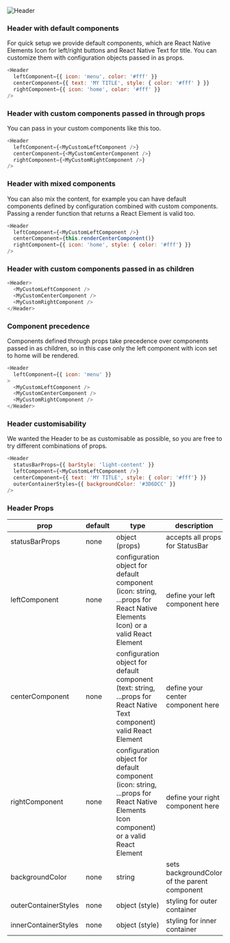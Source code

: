 ![Header](https://raw.githubusercontent.com/react-native-training/react-native-elements/master/docs/images/header.png)

### Header with default components

For quick setup we provide default components, which are React Native Elements Icon for left/right buttons and React Native Text for title. You can customize them with configuration objects passed in as props.

```js
<Header
  leftComponent={{ icon: 'menu', color: '#fff' }}
  centerComponent={{ text: 'MY TITLE', style: { color: '#fff' } }} 
  rightComponent={{ icon: 'home', color: '#fff' }}
/>
```

### Header with custom components passed in through props

You can pass in your custom components like this too.

```js
<Header
  leftComponent={<MyCustomLeftComponent />}
  centerComponent={<MyCustomCenterComponent />} 
  rightComponent={<MyCustomRightComponent />}
/>
```

### Header with mixed components

You can also mix the content, for example you can have default components defined by configuration combined with custom components. Passing a render function that returns a React Element is valid too.

```js
<Header
  leftComponent={<MyCustomLeftComponent />}
  centerComponent={this.renderCenterComponent()} 
  rightComponent={{ icon: 'home', style: { color: '#fff'} }}
/>
```

### Header with custom components passed in as children

```js
<Header>
  <MyCustomLeftComponent />
  <MyCustomCenterComponent />
  <MyCustomRightComponent />
</Header>
```

### Component precedence

Components defined through props take precedence over components passed in as children, so in this case only the left component with icon set to home will be rendered.

```js
<Header
  leftComponent={{ icon: 'menu' }}
>
  <MyCustomLeftComponent />
  <MyCustomCenterComponent />
  <MyCustomRightComponent />
</Header>
```

### Header customisability

We wanted the Header to be as customisable as possible, so you are free to try different combinations of props.

```js
<Header
  statusBarProps={{ barStyle: 'light-content' }}
  leftComponent={<MyCustomLeftComponent />}
  centerComponent={{ text: 'MY TITLE', style: { color: '#fff'} }}
  outerContainerStyles={{ backgroundColor: '#3D6DCC' }}
/>
```

### Header Props

| prop | default | type | description |
| ---- | ---- | ----| ---- |
| statusBarProps | none | object (props) | accepts all props for StatusBar |
| leftComponent | none | configuration object for default component (icon: string, ...props for React Native Elements Icon) or a valid React Element | define your left component here |
| centerComponent | none | configuration object for default component (text: string, ...props for React Native Text component) valid React Element | define your center component here |
| rightComponent | none | configuration object for default component (icon: string, ...props for React Native Elements Icon component) or a valid React Element | define your right component here |
| backgroundColor | none | string | sets backgroundColor of the parent component |
| outerContainerStyles | none | object (style) | styling for outer container |
| innerContainerStyles | none | object (style) | styling for inner container |
